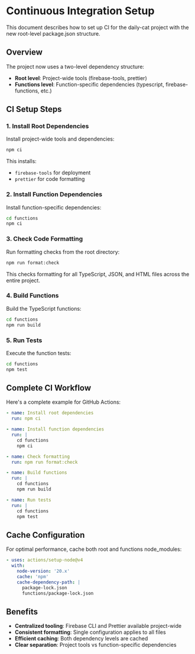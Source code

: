 # Continuous Integration Setup

This document describes how to set up CI for the daily-cat project with the new root-level package.json structure.

## Overview

The project now uses a two-level dependency structure:
- **Root level**: Project-wide tools (firebase-tools, prettier)  
- **Functions level**: Function-specific dependencies (typescript, firebase-functions, etc.)

## CI Setup Steps

### 1. Install Root Dependencies

Install project-wide tools and dependencies:

```bash
npm ci
```

This installs:
- `firebase-tools` for deployment
- `prettier` for code formatting

### 2. Install Function Dependencies

Install function-specific dependencies:

```bash
cd functions
npm ci
```

### 3. Check Code Formatting

Run formatting checks from the root directory:

```bash
npm run format:check
```

This checks formatting for all TypeScript, JSON, and HTML files across the entire project.

### 4. Build Functions

Build the TypeScript functions:

```bash
cd functions
npm run build
```

### 5. Run Tests

Execute the function tests:

```bash
cd functions
npm test
```

## Complete CI Workflow

Here's a complete example for GitHub Actions:

```yaml
- name: Install root dependencies
  run: npm ci

- name: Install function dependencies
  run: |
    cd functions
    npm ci

- name: Check formatting
  run: npm run format:check

- name: Build functions
  run: |
    cd functions
    npm run build

- name: Run tests
  run: |
    cd functions
    npm test
```

## Cache Configuration

For optimal performance, cache both root and functions node_modules:

```yaml
- uses: actions/setup-node@v4
  with:
    node-version: '20.x'
    cache: 'npm'
    cache-dependency-path: |
      package-lock.json
      functions/package-lock.json
```

## Benefits

- **Centralized tooling**: Firebase CLI and Prettier available project-wide
- **Consistent formatting**: Single configuration applies to all files
- **Efficient caching**: Both dependency levels are cached
- **Clear separation**: Project tools vs function-specific dependencies
